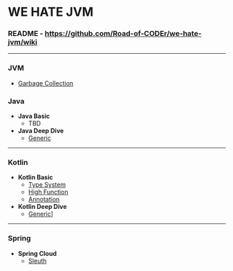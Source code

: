 # WE HATE JVM

### README - https://github.com/Road-of-CODEr/we-hate-jvm/wiki

---

### JVM
* [Garbage Collection](/GarbageCollection/README.md)

### Java
* **Java Basic**
  * TBD
* **Java Deep Dive**
  * [Generic](/Generic/README.md)
   
---

### Kotlin
* **Kotlin Basic**
  * [Type System](Kotlin/TypeSystem/README.md)
  * [High Function](Kotlin/HighFunction/README.md)
  * [Annotation](Kotlin/Annotation/README.md)
* **Kotlin Deep Dive**
  * [Generic](Kotlin/Generic/README.md)]
  
---

### Spring
* **Spring Cloud**
  * [Sleuth](/Sleuth/README.md)
